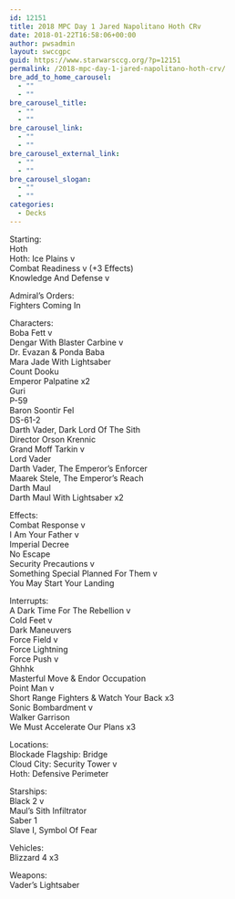 ```yaml
---
id: 12151
title: 2018 MPC Day 1 Jared Napolitano Hoth CRv
date: 2018-01-22T16:58:06+00:00
author: pwsadmin
layout: swccgpc
guid: https://www.starwarsccg.org/?p=12151
permalink: /2018-mpc-day-1-jared-napolitano-hoth-crv/
bre_add_to_home_carousel:
  - ""
  - ""
bre_carousel_title:
  - ""
  - ""
bre_carousel_link:
  - ""
  - ""
bre_carousel_external_link:
  - ""
  - ""
bre_carousel_slogan:
  - ""
  - ""
categories:
  - Decks
---
```

Starting:  
Hoth  
Hoth: Ice Plains v  
Combat Readiness v (+3 Effects)  
Knowledge And Defense v

Admiral’s Orders:  
Fighters Coming In

Characters:  
Boba Fett v  
Dengar With Blaster Carbine v  
Dr. Evazan & Ponda Baba  
Mara Jade With Lightsaber  
Count Dooku  
Emperor Palpatine x2  
Guri  
P-59  
Baron Soontir Fel  
DS-61-2  
Darth Vader, Dark Lord Of The Sith  
Director Orson Krennic  
Grand Moff Tarkin v  
Lord Vader  
Darth Vader, The Emperor’s Enforcer  
Maarek Stele, The Emperor’s Reach  
Darth Maul  
Darth Maul With Lightsaber x2

Effects:  
Combat Response v  
I Am Your Father v  
Imperial Decree  
No Escape  
Security Precautions v  
Something Special Planned For Them v  
You May Start Your Landing

Interrupts:  
A Dark Time For The Rebellion v  
Cold Feet v  
Dark Maneuvers  
Force Field v  
Force Lightning  
Force Push v  
Ghhhk  
Masterful Move & Endor Occupation  
Point Man v  
Short Range Fighters & Watch Your Back x3  
Sonic Bombardment v  
Walker Garrison  
We Must Accelerate Our Plans x3

Locations:  
Blockade Flagship: Bridge  
Cloud City: Security Tower v  
Hoth: Defensive Perimeter 

Starships:  
Black 2 v  
Maul’s Sith Infiltrator  
Saber 1  
Slave I, Symbol Of Fear

Vehicles:  
Blizzard 4 x3

Weapons:  
Vader’s Lightsaber